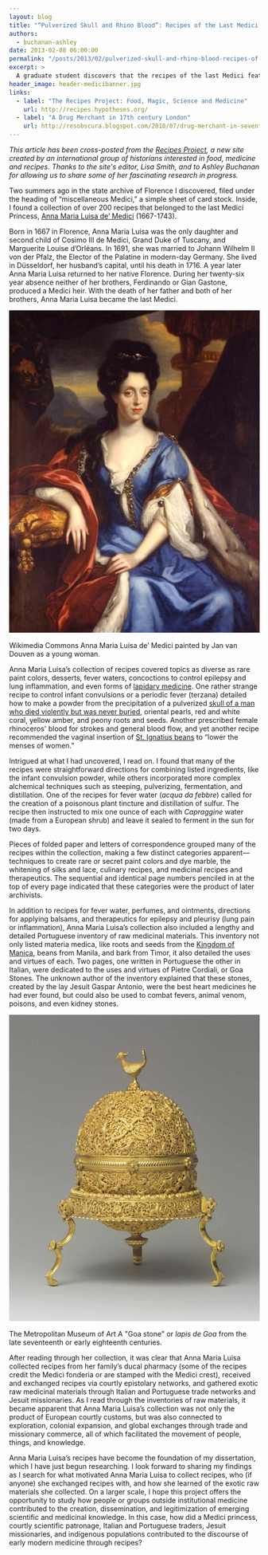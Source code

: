 ```yaml
---
layout: blog
title: "“Pulverized Skull and Rhino Blood”: Recipes of the Last Medici Princess"
authors:
  - buchanan-ashley
date: 2013-02-08 06:00:00
permalink: "/posts/2013/02/pulverized-skull-and-rhino-blood-recipes-of-the-last-medici-princess"
excerpt: >
  A graduate student discovers that the recipes of the last Medici featured everything from peony seeds, red and white coral, yellow amber and pearls to pulverized skull and rhino blood, used “for strokes and general blood flow.”
header_image: header-medicibanner.jpg
links:
  - label: "The Recipes Project: Food, Magic, Science and Medicine"
    url: http://recipes.hypotheses.org/
  - label: "A Drug Merchant in 17th century London"
    url: http://resobscura.blogspot.com/2010/07/drug-merchant-in-seventeenth-century.html
---
```

<p class="alternate-voice"><i>
This article has been cross-posted from the <a href="http://recipes.hypotheses.org/">Recipes Project</a>, a new site created by an international group of historians interested in food, medicine and recipes. Thanks to the site's editor, Lisa Smith, and to Ashley Buchanan for allowing us to share some of her fascinating research in progress.
</i></p>

Two summers ago in the state archive of Florence I discovered, filed under the heading of “miscellaneous Medici,” a simple sheet of card stock. Inside, I found a collection of over 200 recipes that belonged to the last Medici Princess, [Anna Maria Luisa de’ Medici](http://en.wikipedia.org/wiki/Anna_Maria_Luisa_de'_Medici) (1667-1743). 

Born in 1667 in Florence, Anna Maria Luisa was the only daughter and second child of Cosimo III de Medici, Grand Duke of Tuscany, and Marguerite Louise d’Orléans. In 1691, she was married to Johann Wilhelm II von der Pfalz, the Elector of the Palatine in modern-day Germany. She lived in Düsseldorf, her husband’s capital, until his death in 1716. A year later Anna Maria Luisa returned to her native Florence. During her twenty-six year absence neither of her brothers, Ferdinando or Gian Gastone, produced a Medici heir. With the death of her father and both of her brothers, Anna Maria Luisa became the last Medici.

<div class="inline-image">
    <a rel="lightbox" href="/images/blog/2013/02/medici-large.jpg"><img src="/images/blog/2013/02/medici-medium.jpg" width="640" alt="Goa stone" /></a>
    <p class="caption">
        <span class="credit">Wikimedia Commons</a></span>
       Anna Maria Luisa de’ Medici painted by Jan van Douven as a young woman.
    </p>
</div>

Anna Maria Luisa’s collection of recipes covered topics as diverse as rare paint colors, desserts, fever waters, concoctions to control epilepsy and lung inflammation, and even forms of [lapidary medicine](http://mss3.libraries.rutgers.edu/dlr/showfed.php?pid=rutgers-lib:25823). One rather strange recipe to control infant convulsions or a periodic fever (terzana) detailed how to make a powder from the precipitation of a pulverized [skull of a man who died violently but was never buried](http://books.google.com/books?id=Z10CAAAAYAAJ&pg=PA359&lpg=PA359&dq=%22The+Scull+of+a+Man+ought+to+be+of+such+an+one+which+dieth+a+violent+Death,%22&source=bl&ots=aH4Q_RoAPj&sig=O7tAUnzwc0tLwCs5-pXeqqjhnRY&hl=en&sa=X&ei=mhAUUc2tJMGB0AGbx4GADA&ved=0CDUQ6AEwAQ#v=onepage&q=%22The%20Scull%20of%20a%20Man%20ought%20to%20be%20of%20such%20an%20one%20which%20dieth%20a%20violent%20Death%2C%22&f=false), oriental pearls, red and white coral, yellow amber, and peony roots and seeds. Another prescribed female rhinoceros' blood for strokes and general blood flow, and yet another recipe recommended the vaginal insertion of [St. Ignatius beans](http://en.wikipedia.org/wiki/Strychnos_ignatia) to “lower the menses of women.”

Intrigued at what I had uncovered, I read on. I found that many of the recipes were straightforward directions for combining listed ingredients, like the infant convulsion powder, while others incorporated more complex alchemical techniques such as steeping, pulverizing, fermentation, and distillation. One of the recipes for fever water (_acqua da febbre_) called for the creation of a poisonous plant tincture and distillation of sulfur. The recipe then instructed to mix one ounce of each with _Capraggine_ water (made from a European shrub) and leave it sealed to ferment in the sun for two days.

Pieces of folded paper and letters of correspondence grouped many of the recipes within the collection, making a few distinct categories apparent—techniques to create rare or secret paint colors and dye marble, the whitening of silks and lace, culinary recipes, and medicinal recipes and therapeutics. The sequential and identical page numbers penciled in at the top of every page indicated that these categories were the product of later archivists.

In addition to recipes for fever water, perfumes, and ointments, directions for applying balsams, and therapeutics for epilepsy and pleurisy (lung pain or inflammation), Anna Maria Luisa’s collection also included a lengthy and detailed Portuguese inventory of raw medicinal materials. This inventory not only listed materia medica, like roots and seeds from the [Kingdom of Manica](http://en.wikipedia.org/wiki/Manyika_tribe), beans from Manila, and bark from Timor, it also detailed the uses and virtues of each. Two pages, one written in Portuguese the other in Italian, were dedicated to the uses and virtues of Pietre Cordiali, or Goa Stones. The unknown author of the inventory explained that these stones, created by the lay Jesuit Gaspar Antonio, were the best heart medicines he had ever found, but could also be used to combat fevers, animal venom, poisons, and even kidney stones.

<div class="inline-image">
    <a rel="lightbox" href="/images/blog/2013/02/goastone-large.jpg"><img src="/images/blog/2013/02/goastone-medium.jpg" width="640" alt="Goa stone" /></a>
    <p class="caption">
        <span class="credit">The Metropolitan Museum of Art</a></span>
       A "Goa stone" or <em>lapis de Goa</em> from the late seventeenth or early eighteenth centuries.
    </p>
</div>

After reading through her collection, it was clear that Anna Maria Luisa collected recipes from her family’s ducal pharmacy (some of the recipes credit the Medici fonderia or are stamped with the Medici crest), received and exchanged recipes via courtly epistolary networks, and gathered exotic raw medicinal materials through Italian and Portuguese trade networks and Jesuit missionaries. As I read through the inventories of raw materials, it became apparent that Anna Maria Luisa’s collection was not only the product of European courtly customs, but was also connected to exploration, colonial expansion, and global exchanges through trade and missionary commerce, all of which facilitated the movement of people, things, and knowledge. 

Anna Maria Luisa’s recipes have become the foundation of my dissertation, which I have just begun researching. I look forward to sharing my findings as I search for what motivated Anna Maria Luisa to collect recipes, who (if anyone) she exchanged recipes with, and how she learned of the exotic raw materials she collected. On a larger scale, I hope this project offers the opportunity to study how people or groups outside institutional medicine contributed to the creation, dissemination, and legitimization of emerging scientific and medicinal knowledge. In this case, how did a Medici princess, courtly scientific patronage, Italian and Portuguese traders, Jesuit missionaries, and indigenous populations contributed to the discourse of early modern medicine through recipes?
